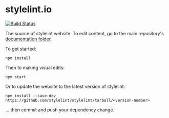# stylelint.io

[![Build Status](https://github.com/stylelint/stylelint.io/workflows/CI/badge.svg)](https://github.com/stylelint/stylelint.io)

The source of stylelint website. To edit content, go to the main repository's [documentation folder](https://github.com/stylelint/stylelint/tree/main/docs).

To get started:

```shell
npm install
```

Then to making visual edits:

```shell
npm start
```

Or to update the website to the latest version of stylelint:

```shell
npm install --save-dev https://github.com/stylelint/stylelint/tarball/<version-number>
```

... then commit and push your dependency change.
